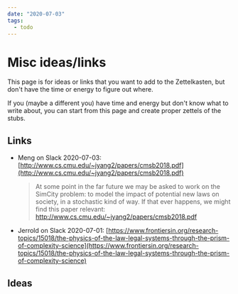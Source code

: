 ```yaml
---
date: "2020-07-03"
tags:
  - todo
---
```


# Misc ideas/links

This page is for ideas or links that you want to add to the Zettelkasten, but don't have the time or energy to figure out where.

If you (maybe a different you) have time and energy but don't know what to write about, you can start from this page and create proper zettels of the stubs.

## Links

- Meng on Slack 2020-07-03: [http://www.cs.cmu.edu/~jyang2/papers/cmsb2018.pdf](http://www.cs.cmu.edu/~jyang2/papers/cmsb2018.pdf)
  > At some point in the far future we may be asked to work on the SimCity problem: to model the impact of potential new laws on society, in a stochastic kind of way. If that ever happens, we might find this paper relevant: http://www.cs.cmu.edu/~jyang2/papers/cmsb2018.pdf

- Jerrold on Slack 2020-07-01: [https://www.frontiersin.org/research-topics/15018/the-physics-of-the-law-legal-systems-through-the-prism-of-complexity-science](https://www.frontiersin.org/research-topics/15018/the-physics-of-the-law-legal-systems-through-the-prism-of-complexity-science)

## Ideas
